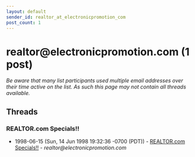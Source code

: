 ```yaml
---
layout: default
sender_id: realtor_at_electronicpromotion_com
post_count: 1
---
```


# realtor<span>@</span>electronicpromotion.com (1 post)

_Be aware that many list participants used multiple email addresses over their time active on the list. As such this page may not contain all threads available._

## Threads

### REALTOR.com Specials!!
+ 1998-06-15 (Sun, 14 Jun 1998 19:32:36 -0700 (PDT)) - [REALTOR.com Specials!!](/archive/1998/06/5b45ad0905bfb5fc1fe3b0069b5e87faa81672c99d55237e673406816885c2b9) - _realtor@electronicpromotion.com_

